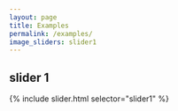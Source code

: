 ```yaml
---
layout: page
title: Examples
permalink: /examples/
image_sliders: slider1
---
```


## slider 1

{% include slider.html selector="slider1" %}

